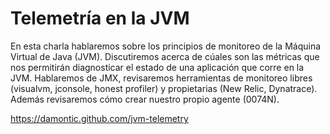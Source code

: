 # Telemetría en la JVM

En esta charla hablaremos sobre los principios de monitoreo de la Máquina Virtual de Java (JVM). Discutiremos acerca de cúales son las métricas que nos permitirán diagnosticar el estado de una aplicación que corre en la JVM. Hablaremos de JMX, revisaremos herramientas de monitoreo libres (visualvm, jconsole, honest profiler) y propietarias (New Relic, Dynatrace). Además revisaremos cómo crear nuestro propio agente (0074N).

https://damontic.github.com/jvm-telemetry